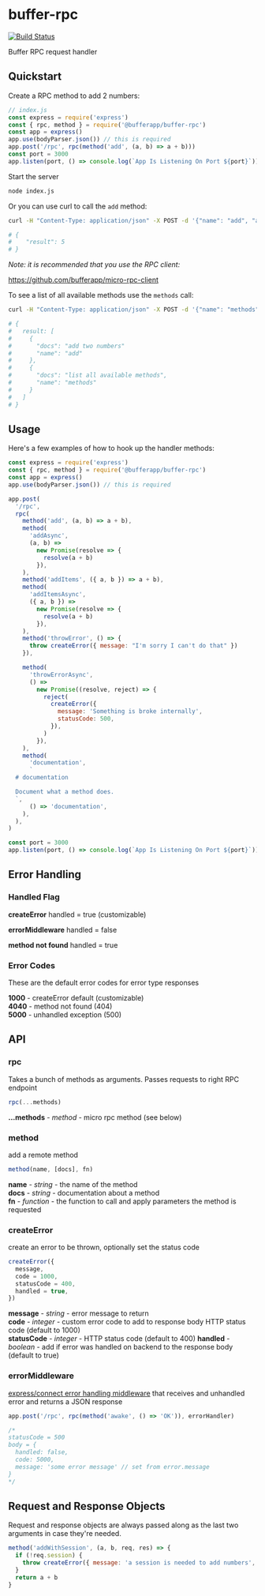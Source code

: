 # buffer-rpc

[![Build Status](https://travis-ci.org/bufferapp/buffer-rpc.svg?branch=master)](https://travis-ci.org/bufferapp/buffer-rpc)

Buffer RPC request handler

## Quickstart

Create a RPC method to add 2 numbers:

```js
// index.js
const express = require('express')
const { rpc, method } = require('@bufferapp/buffer-rpc')
const app = express()
app.use(bodyParser.json()) // this is required
app.post('/rpc', rpc(method('add', (a, b) => a + b)))
const port = 3000
app.listen(port, () => console.log(`App Is Listening On Port ${port}`))
```

Start the server

```sh
node index.js
```

Or you can use curl to call the `add` method:

```sh
curl -H "Content-Type: application/json" -X POST -d '{"name": "add", "args": "[2, 3]"}' localhost:3000 | python -m json.tool

# {
#    "result": 5
# }
```

_Note: it is recommended that you use the RPC client:_

https://github.com/bufferapp/micro-rpc-client

To see a list of all available methods use the `methods` call:

```sh
curl -H "Content-Type: application/json" -X POST -d '{"name": "methods"}' localhost:3000 | python -m json.tool

# {
#   result: [
#     {
#       "docs": "add two numbers"
#       "name": "add"
#     },
#     {
#       "docs": "list all available methods",
#       "name": "methods"
#     }
#   ]
# }
```

## Usage

Here's a few examples of how to hook up the handler methods:

```js
const express = require('express')
const { rpc, method } = require('@bufferapp/buffer-rpc')
const app = express()
app.use(bodyParser.json()) // this is required

app.post(
  '/rpc',
  rpc(
    method('add', (a, b) => a + b),
    method(
      'addAsync',
      (a, b) =>
        new Promise(resolve => {
          resolve(a + b)
        }),
    ),
    method('addItems', ({ a, b }) => a + b),
    method(
      'addItemsAsync',
      ({ a, b }) =>
        new Promise(resolve => {
          resolve(a + b)
        }),
    ),
    method('throwError', () => {
      throw createError({ message: "I'm sorry I can't do that" })
    }),

    method(
      'throwErrorAsync',
      () =>
        new Promise((resolve, reject) => {
          reject(
            createError({
              message: 'Something is broke internally',
              statusCode: 500,
            }),
          )
        }),
    ),
    method(
      'documentation',
      `
  # documentation

  Document what a method does.
  `,
      () => 'documentation',
    ),
  ),
)

const port = 3000
app.listen(port, () => console.log(`App Is Listening On Port ${port}`))
```

## Error Handling

### Handled Flag

**createError** handled = true (customizable)

**errorMiddleware** handled = false

**method not found** handled = true

### Error Codes

These are the default error codes for error type responses

**1000** - createError default (customizable)  
**4040** - method not found (404)  
**5000** - unhandled exception (500)

## API

### rpc

Takes a bunch of methods as arguments. Passes requests to right RPC endpoint

```js
rpc(...methods)
```

**...methods** - _method_ - micro rpc method (see below)

### method

add a remote method

```js
method(name, [docs], fn)
```

**name** - _string_ - the name of the method  
**docs** - _string_ - documentation about a method  
**fn** - _function_ - the function to call and apply parameters the method is requested

### createError

create an error to be thrown, optionally set the status code

```js
createError({
  message,
  code = 1000,
  statusCode = 400,
  handled = true,
})
```

**message** - _string_ - error message to return  
**code** - _integer_ - custom error code to add to response body HTTP status code (default to 1000)  
**statusCode** - _integer_ - HTTP status code (default to 400)
**handled** - _boolean_ - add if error was handled on backend to the response body (default to true)

### errorMiddleware

[express/connect error handling middleware](https://expressjs.com/en/guide/error-handling.html) that receives and unhandled error and returns a JSON response

```js
app.post('/rpc', rpc(method('awake', () => 'OK')), errorHandler)

/*
statusCode = 500
body = {
  handled: false,
  code: 5000,
  message: 'some error message' // set from error.message
}
*/
```

## Request and Response Objects

Request and response objects are always passed along as the last two arguments in case they're needed.

```js
method('addWithSession', (a, b, req, res) => {
  if (!req.session) {
    throw createError({ message: 'a session is needed to add numbers', statusCode: 401})
  }
  return a + b
}
```
